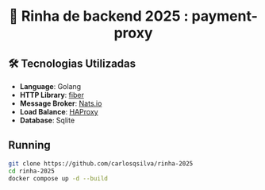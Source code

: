 <h1 align="center">
🚀 Rinha de backend 2025 : payment-proxy
</h1>

## 🛠️ Tecnologias Utilizadas

- **Language**: Golang
- **HTTP Library**: [fiber](https://gofiber.io)
- **Message Broker**: [Nats.io](https://nats.io)
- **Load Balance**: [HAProxy](https://www.haproxy.org)
- **Database**: Sqlite

## Running

```sh
git clone https://github.com/carlosqsilva/rinha-2025
cd rinha-2025
docker compose up -d --build
```
